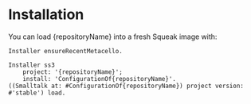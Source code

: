 # Installation

You can load {repositoryName} into a fresh Squeak image with:

```smalltalk
Installer ensureRecentMetacello.

Installer ss3
    project: '{repositoryName}';
    install: 'ConfigurationOf{repositoryName}'.
((Smalltalk at: #ConfigurationOf{repositoryName}) project version: #'stable') load.
```

